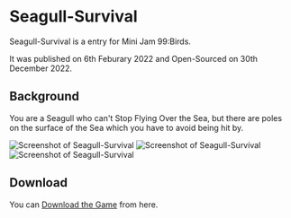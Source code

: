 # Seagull-Survival

Seagull-Survival is a entry for Mini Jam 99:Birds.

It was published on 6th Feburary 2022 and Open-Sourced on 30th December 2022.

## Background

You are a Seagull who can't Stop Flying Over the Sea, but there are poles on the surface of the Sea which you have to avoid being hit by.

![Screenshot of Seagull-Survival](https://img.itch.zone/aW1hZ2UvMTM4ODcwNS84MDkxNTMyLnBuZw==/347x500/hB27Sy.png)
![Screenshot of Seagull-Survival](https://img.itch.zone/aW1hZ2UvMTM4ODcwNS84MDkxNTI5LnBuZw==/347x500/X%2FVGd5.png)
![Screenshot of Seagull-Survival](https://img.itch.zone/aW1hZ2UvMTM4ODcwNS84MDkxNTMwLnBuZw==/347x500/ubAsln.png)

## Download

You can [Download the Game](https://mij-games.itch.io/seagull-survival) from here.